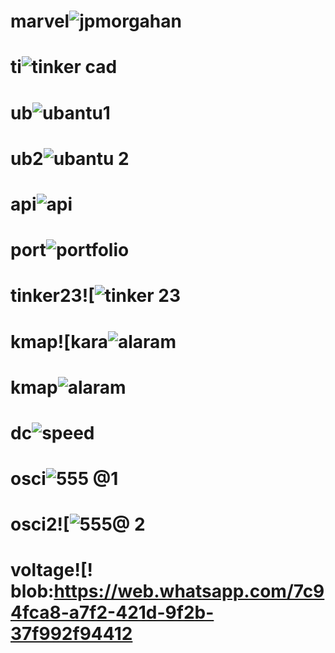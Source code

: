 # marvel![jpmorgahan](https://github.com/Navyaarunkumar/marvel/assets/153939595/b508f628-1531-411c-86ec-d9b68ddff0c1)
# ti![tinker cad](https://github.com/Navyaarunkumar/marvel/assets/153939595/d7230eb5-9de3-4bc5-b459-31f76630a499)
# ub![ubantu1](https://github.com/Navyaarunkumar/marvel/assets/153939595/61f23a40-03bc-46c6-a512-81bedc2a62a3)
# ub2![ubantu 2](https://github.com/Navyaarunkumar/marvel/assets/153939595/afe81ce9-9740-4330-9ead-2a4e24e8ebbb)
# api![api](https://github.com/Navyaarunkumar/marvel/assets/153939595/30e255f0-75e2-4f29-b197-fb59f2f1404e)
# port![portfolio](https://github.com/Navyaarunkumar/marvel/assets/153939595/c2343d4e-18df-43d3-ad10-6fac50ced6a4)
# tinker23![![tinker 23](https://github.com/Navyaarunkumar/marvel/assets/153939595/8f2dffed-527d-43f7-adbe-2370b2da3f09)
# kmap![kara![alaram](https://github.com/Navyaarunkumar/marvel/assets/153939595/4bbef197-dd06-4c17-b647-e199c73d8ebc)
# kmap![alaram](https://github.com/Navyaarunkumar/marvel/assets/153939595/4664b717-6ab5-49f4-ae06-dba598cd7a7b)
# dc![speed](https://github.com/Navyaarunkumar/marvel/assets/153939595/4336be52-f553-4707-a45f-c45513e17487)
# osci![555 @1](https://github.com/Navyaarunkumar/marvel/assets/153939595/45a360fc-f8f6-4545-86d5-a7e7aed412a2)
# osci2![![555@ 2](https://github.com/Navyaarunkumar/marvel/assets/153939595/ba3ca57d-51ab-4bb5-b619-f9543ad44969)
# voltage![! blob:https://web.whatsapp.com/7c94fca8-a7f2-421d-9f2b-37f992f94412
